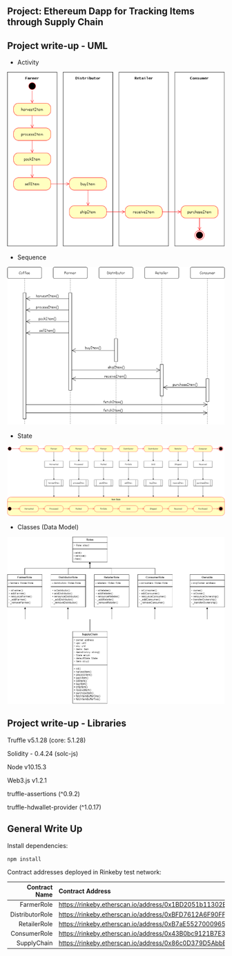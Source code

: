 ## Project: Ethereum Dapp for Tracking Items through Supply Chain

## Project write-up - UML
* Activity

![Activity](images/activity.png)

* Sequence

![Sequence](images/sequence.png)

* State

![State](images/state.png)

* Classes (Data Model)

![Class](images/class.png)

## Project write-up - Libraries
Truffle v5.1.28 (core: 5.1.28)

Solidity - 0.4.24 (solc-js)

Node v10.15.3

Web3.js v1.2.1

truffle-assertions (^0.9.2)

truffle-hdwallet-provider (^1.0.17)

## General Write Up
Install dependencies:
````
npm install
````

Contract addresses deployed in Rinkeby test network:

| Contract Name | Contract Address|
|--------------:|:----------------|
|FarmerRole|https://rinkeby.etherscan.io/address/0x1BD2051b11302E657122c0b65a96C911230fCBA0#code|
|DistributorRole|https://rinkeby.etherscan.io/address/0xBFD7612A6F90FF1bC0b1157349d6DCE15bBDaCD7#code|
|RetailerRole|https://rinkeby.etherscan.io/address/0xB7aE552700096558F999eea99779ff13d6042A21#code|
|ConsumerRole|https://rinkeby.etherscan.io/address/0x43B0bc9121B7E3F9369E71963A74a966B46bDf86#code|
|SupplyChain|https://rinkeby.etherscan.io/address/0x86c0D379D5AbbE87562D3874137333ac6351650C#code|
